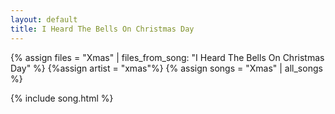 ```yaml
---
layout: default
title: I Heard The Bells On Christmas Day
---
```


{% assign files = "Xmas" | files_from_song: "I Heard The Bells On Christmas Day" %}
{%assign artist = "xmas"%}
{% assign songs = "Xmas" | all_songs %}

 
{% include song.html %}